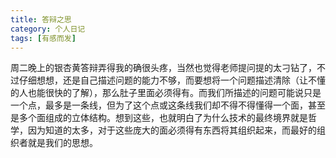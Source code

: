 ```yaml
---
title: 答辩之思
category: 个人日记
tags: [有感而发]
---
```


周二晚上的银杏黄答辩弄得我的确很头疼，当然也觉得老师提问提的太刁钻了，不过仔细想想，还是自己描述问题的能力不够，而要想将一个问题描述清除（让不懂的人也能很快的了解），那么肚子里面必须得有。而我们所描述的问题可能说只是一个点，最多是一条线，但为了这个点或这条线我们却不得不得懂得一个面，甚至是多个面组成的立体结构。想到这些，也就明白了为什么技术的最终境界就是哲学，因为知道的太多，对于这些庞大的面必须得有东西将其组织起来，而最好的组织者就是我们的思想。
